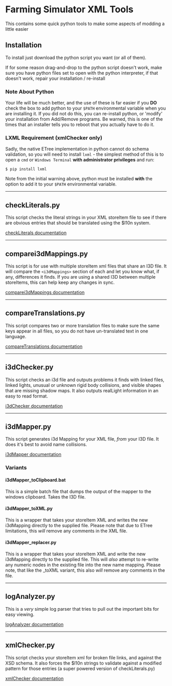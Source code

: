 # Farming Simulator XML Tools

This contains some quick python tools to make some aspects of modding a little easier

## Installation

To install just download the python script you want (or all of them).

If for some reason drag-and-drop to the python script doesn't work, make sure you have python files set to open with the python interpreter, if that doesn't work, repair your installation / re-install

### Note About Python

Your life will be much better, and the use of these is far easier if you __DO__ check the box to add python to your `$PATH` environmental variable when you are installing it.  If you did not do this, you can re-install python, or 'modify' your installation from Add/Remove programs.  Be warned, this is one of the times that an installer tells you to reboot that you actually have to do it.

### LXML Requirement (xmlChecker only)

Sadly, the native ETree implementation in python cannot do schema validation, so you will need to install `lxml` - the simplest method of this is to open a `cmd` or `Windows Terminal` __with administrator privileges__ and run:

```shell
$ pip install lxml
```

Note from the initial warning above, python must be installed __with__ the option to add it to your `$PATH` environmental variable.

---

## checkLiterals.py

This script checks the literal strings in your XML storeItem file to see if there are obvious entries that should be translated using the $l10n system.

[checkLiterals documentation](READMEs/checkLiterals.md)

---

## comparei3dMappings.py

This script is for use with multiple storeItem xml files that share an I3D file.  It will compare the `<i3dMappings>` section of each and let you know what, if any, differences it finds. If you are using a shared I3D between multiple storeItems, this can help keep any changes in sync.

[comparei3dMappings documentation](READMEs/comparei3dMappings.md)

---

## compareTranslations.py

This script compares two or more translation files to make sure the same keys appear in all files, so you do not have un-translated text in one language.

[compareTranslations documentation](READMEs/compareTranslations.md)

---

## i3dChecker.py

This script checks an i3d file and outputs problems it finds with linked files, linked lights, unusual or unknown rigid body collisions, and visible shapes that are missing shadow maps.  It also outputs realLight information in an easy to read format.

[i3dChecker documentation](READMEs/i3dChecker.md)

---

## i3dMapper.py

This script generates i3d Mapping for your XML file, *from* your I3D file.  It does it's best to avoid name collisions.

[i3dMapper documentation](READMEs/i3dMapper.md)

### Variants

#### i3dMapper_toClipboard.bat

This is a simple batch file that dumps the output of the mapper to the windows clipboard.  Takes the I3D file.

#### i3dMapper_toXML.py

This is a wrapper that takes your storeItem XML and writes the new i3dMapping directly to the supplied file.  Please note that due to ETree limitations, this *will* remove any comments in the XML file.

#### i3dMapper_replacer.py

This is a wrapper that takes your storeItem XML and write the new i3dMapping directly to the supplied file.  This will *also* attempt to re-write any numeric nodes in the existing file into the new name mapping.  Please note, that like the _toXML variant, this also *will* remove any comments in the file.

---

## logAnalyzer.py

This is a *very* simple log parser that tries to pull out the important bits for easy viewing.

[logAnalyzer documentation](READMEs/logAnalyzer.md)

---

## xmlChecker.py

This script checks your storeItem xml for broken file links, and against the XSD schema.  It also forces the $l10n strings to validate against a modified pattern for those entries (a super powered version of checkLiterals.py)

[xmlChecker documentation](READMEs/xmlChecker.md)
